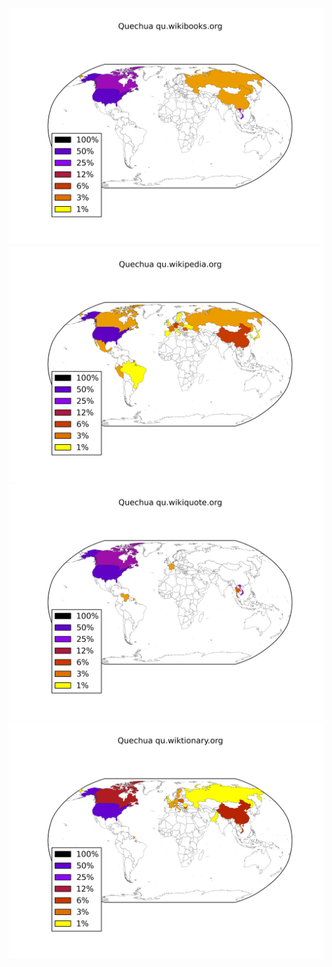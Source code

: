 ![](images/Quechua-qu.wikibooks.org.png)
![](images/Quechua-qu.wikipedia.org.png)
![](images/Quechua-qu.wikiquote.org.png)
![](images/Quechua-qu.wiktionary.org.png)

